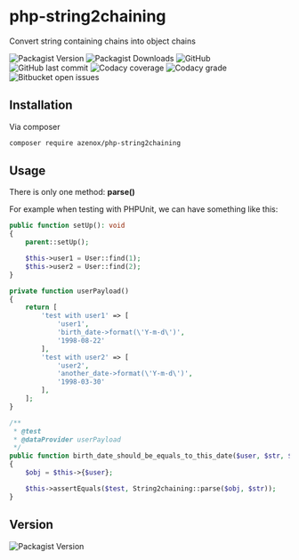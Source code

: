 # php-string2chaining
Convert string containing chains into object chains

![Packagist Version](https://img.shields.io/packagist/v/AzenoX/php-string2chaining?label=Version&style=for-the-badge)
![Packagist Downloads](https://img.shields.io/packagist/dt/AzenoX/php-string2chaining?style=for-the-badge)
![GitHub](https://img.shields.io/github/license/AzenoX/php-string2chaining?style=for-the-badge)
![GitHub last commit](https://img.shields.io/github/last-commit/AzenoX/php-string2chaining?style=for-the-badge)
![Codacy coverage](https://img.shields.io/codacy/coverage/178068ebd8d146219a848e3b244ac60d?style=for-the-badge)
![Codacy grade](https://img.shields.io/codacy/grade/178068ebd8d146219a848e3b244ac60d?style=for-the-badge)
![Bitbucket open issues](https://img.shields.io/bitbucket/issues/AzenoX/php-string2chaining?style=for-the-badge)

## Installation

Via composer

```bash
composer require azenox/php-string2chaining
```

## Usage

There is only one method: **parse()**

For example when testing with PHPUnit, we can have something like this:

```php
public function setUp(): void
{
    parent::setUp();

    $this->user1 = User::find(1);
    $this->user2 = User::find(2);
}

private function userPayload()
{
    return [
        'test with user1' => [
            'user1',
            'birth_date->format(\'Y-m-d\')',
            '1998-08-22'
        ],
        'test with user2' => [
            'user2',
            'another_date->format(\'Y-m-d\')',
            '1998-03-30'
        ],
    ];
}

/**
 * @test
 * @dataProvider userPayload
 */
public function birth_date_should_be_equals_to_this_date($user, $str, $test)
{
    $obj = $this->{$user};

    $this->assertEquals($test, String2chaining::parse($obj, $str));
}
```

## Version

![Packagist Version](https://img.shields.io/packagist/v/AzenoX/php-string2chaining?label=Version&style=for-the-badge)
